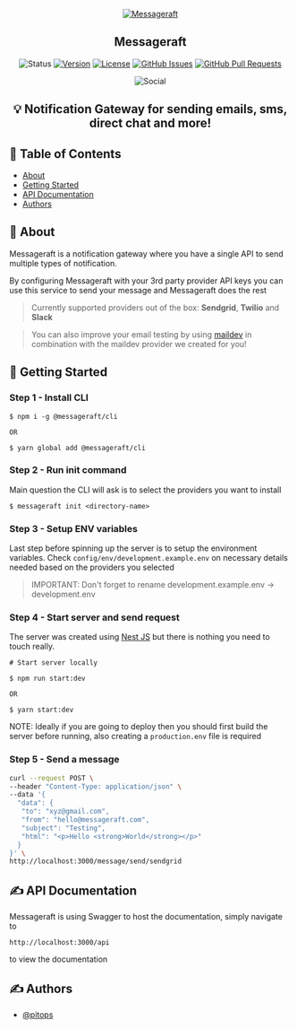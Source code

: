 <p align="center">
  <a href="" rel="noopener">
 <img src="https://i.imgur.com/K8iNOa8.png" alt="Messageraft"></a>
</p>

<h2 align="center">Messageraft</h3>

<div align="center">

![Status](https://img.shields.io/badge/status-active-success.svg)
[![Version](https://img.shields.io/npm/v/@messageraft/cli.svg)](https://npmjs.org/package/@messageraft/cli)
[![License](https://img.shields.io/npm/l/@messageraft/cli)](https://github.com/messageraft/cli/blob/main/package.json)
[![GitHub Issues](https://img.shields.io/github/issues/messageraft/cli.svg)](https://github.com/messageraft/cli/issues)
[![GitHub Pull Requests](https://img.shields.io/github/issues-pr/messageraft/cli.svg)](https://github.com/messageraft/cli/pulls)
</div>

<div align="center">

![Social](https://img.shields.io/twitter/follow/messageraft_com?style=social)

</div>

## <p align = "center">💡 Notification Gateway for sending emails, sms, direct chat and more!</p>

## 📝 Table of Contents

<!-- toc -->
- [About](#about)
- [Getting Started](#getting-started)
- [API Documentation](#api-documentation)
- [Authors](#authors)
<!-- tocstop -->

<!-- about -->
## 🧐 About <a name = "about"></a>
Messageraft is a notification gateway where you have a single API to send multiple types of notification.

By configuring Messageraft with your 3rd party provider API keys you can use this service to send your message and Messageraft does the rest

> Currently supported providers out of the box: **Sendgrid**, **Twilio** and **Slack**

> You can also improve your email testing by using [maildev](https://github.com/maildev/maildev) in combination with the maildev provider we created for you!

<!-- aboutstop -->

## 🏁 Getting Started <a name ="getting-started"></a>

### Step 1 - Install CLI

```sh-session
$ npm i -g @messageraft/cli

OR

$ yarn global add @messageraft/cli
```

### Step 2 - Run init command
Main question the CLI will ask is to select the providers you want to install

```sh-session
$ messageraft init <directory-name>
```

### Step 3 - Setup ENV variables
Last step before spinning up the server is to setup the environment variables. Check `config/env/development.example.env` on necessary details needed based on the providers you selected

> IMPORTANT: Don't forget to rename development.example.env -> development.env

### Step 4 - Start server and send request
The server was created using [Nest JS](https://nestjs.com/) but there is nothing you need to touch really.
```sh-session
# Start server locally

$ npm run start:dev
 
OR

$ yarn start:dev
```
NOTE: Ideally if you are going to deploy then you should first build the server before running, also creating a `production.env` file is required

### Step 5 - Send a message

```bash
curl --request POST \
--header "Content-Type: application/json" \
--data '{
  "data": {
   "to": "xyz@gmail.com",
   "from": "hello@messageraft.com",
   "subject": "Testing",
   "html": "<p>Hello <strong>World</strong></p>"
  }
}' \
http://localhost:3000/message/send/sendgrid
```

## ✍️ API Documentation <a name = "api-documentation"></a>

Messageraft is using Swagger to host the documentation, simply navigate to 

```
http://localhost:3000/api
```

to view the documentation

<!-- usagestop -->

## ✍️ Authors <a name = "authors"></a>

- [@pitops](https://github.com/pitops)

